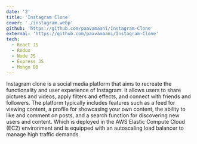 ```yaml
---
date: '2'
title: 'Instagram Clone'
cover: './instagram.webp'
github: 'https://github.com/paavamaani/Instagram-Clone'
external: 'https://github.com/paavamaani/Instagram-Clone'
tech:
  - React JS
  - Redux
  - Node JS
  - Express JS
  - Mongo DB
---
```


Instagram clone is a social media platform that aims to recreate the functionality and user experience of Instagram. It allows users to share pictures and videos, apply filters and effects, and connect with friends and followers. The platform typically includes features such as a feed for viewing content, a profile for showcasing your own content, the ability to like and comment on posts, and a search function for discovering new users and content. Which is deployed in the AWS Elastic Compute Cloud (EC2) environment and is equipped with an autoscaling load balancer to manage high traffic demands
